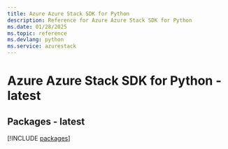 ```yaml
---
title: Azure Azure Stack SDK for Python
description: Reference for Azure Azure Stack SDK for Python
ms.date: 01/28/2025
ms.topic: reference
ms.devlang: python
ms.service: azurestack
---
```

# Azure Azure Stack SDK for Python - latest
## Packages - latest
[!INCLUDE [packages](azure-stack-index.md)]